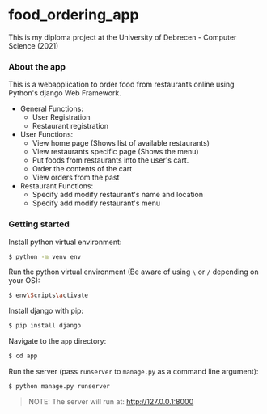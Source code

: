 # food_ordering_app

This is my diploma project at the University of Debrecen - Computer Science (2021)

### About the app

This is a webapplication to order food from restaurants online using Python's django Web Framework.

* General Functions:
  * User Registration
  * Restaurant registration
* User Functions:
  * View home page (Shows list of available restaurants)
  * View restaurants specific page (Shows the menu)
  * Put foods from restaurants into the user's cart.
  * Order the contents of the cart
  * View orders from the past
* Restaurant Functions:
  * Specify add modify restaurant's name and location
  * Specify add modify restaurant's menu

### Getting started

Install python virtual environment:

```bash
$ python -m venv env
```

Run the python virtual environment (Be aware of using `\` or `/` depending on your OS):
```bash
$ env\Scripts\activate
```

Install django with pip:
```bash
$ pip install django
```

Navigate to the `app` directory:
```bash
$ cd app
```

Run the server (pass `runserver` to `manage.py` as a command line argument):
```bash
$ python manage.py runserver
```

> NOTE: The server will run at: http://127.0.0.1:8000
